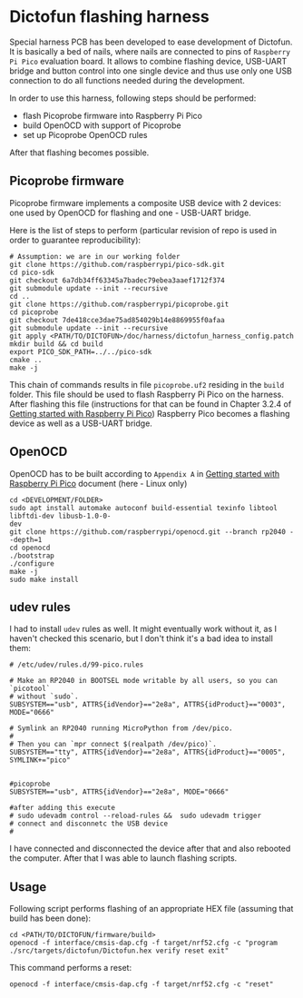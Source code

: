 # Dictofun flashing harness

Special harness PCB has been developed to ease development of Dictofun. It is basically a bed of nails, where nails are connected
to pins of `Raspberry Pi Pico` evaluation board. It allows to combine flashing device, USB-UART bridge and button control into one 
single device and thus use only one USB connection to do all functions needed during the development.

In order to use this harness, following steps should be performed:
- flash Picoprobe firmware into Raspberry Pi Pico
- build OpenOCD with support of Picoprobe
- set up Picoprobe OpenOCD rules

After that flashing becomes possible.

## Picoprobe firmware

Picoprobe firmware implements a composite USB device with 2 devices: one used by OpenOCD for flashing and one - USB-UART bridge.

Here is the list of steps to perform (particular revision of repo is used in order to guarantee reproducibility):

```
# Assumption: we are in our working folder
git clone https://github.com/raspberrypi/pico-sdk.git
cd pico-sdk
git checkout 6a7db34ff63345a7badec79ebea3aaef1712f374
git submodule update --init --recursive
cd ..
git clone https://github.com/raspberrypi/picoprobe.git
cd picoprobe
git checkout 7de418cce3dae75ad854029b14e8869955f0afaa
git submodule update --init --recursive
git apply <PATH/TO/DICTOFUN>/doc/harness/dictofun_harness_config.patch
mkdir build && cd build
export PICO_SDK_PATH=../../pico-sdk
cmake ..
make -j
```

This chain of commands results in file `picoprobe.uf2` residing in the `build` folder. This file should be used to flash Raspberry Pi Pico on 
the harness. After flashing this file (instructions for that can be found in Chapter 3.2.4 of [Getting started with Raspberry Pi Pico](https://datasheets.raspberrypi.com/pico/getting-started-with-pico.pdf)) Raspberry Pico becomes a flashing device as well as a USB-UART bridge.

## OpenOCD

OpenOCD has to be built according to `Appendix A` in [Getting started with Raspberry Pi Pico](https://datasheets.raspberrypi.com/pico/getting-started-with-pico.pdf) document (here - Linux only)

```
cd <DEVELOPMENT/FOLDER>
sudo apt install automake autoconf build-essential texinfo libtool libftdi-dev libusb-1.0-0-
dev
git clone https://github.com/raspberrypi/openocd.git --branch rp2040 --depth=1
cd openocd
./bootstrap
./configure
make -j
sudo make install
```

## udev rules

I had to install `udev` rules as well. It might eventually work without it, as I haven't checked this scenario, but I don't think it's a bad idea to install them:

```
# /etc/udev/rules.d/99-pico.rules

# Make an RP2040 in BOOTSEL mode writable by all users, so you can `picotool`
# without `sudo`. 
SUBSYSTEM=="usb", ATTRS{idVendor}=="2e8a", ATTRS{idProduct}=="0003", MODE="0666"

# Symlink an RP2040 running MicroPython from /dev/pico.
#
# Then you can `mpr connect $(realpath /dev/pico)`.
SUBSYSTEM=="tty", ATTRS{idVendor}=="2e8a", ATTRS{idProduct}=="0005", SYMLINK+="pico"


#picoprobe
SUBSYSTEM=="usb", ATTRS{idVendor}=="2e8a", MODE="0666"

#after adding this execute
# sudo udevadm control --reload-rules &&  sudo udevadm trigger 
# connect and disconnetc the USB device
#
```
I have connected and disconnected the device after that and also rebooted the computer. After that I was able to launch flashing scripts.

## Usage

Following script performs flashing of an appropriate HEX file (assuming that build has been done):

```
cd <PATH/TO/DICTOFUN/firmware/build>
openocd -f interface/cmsis-dap.cfg -f target/nrf52.cfg -c "program ./src/targets/dictofun/Dictofun.hex verify reset exit"
```

This command performs a reset:

```
openocd -f interface/cmsis-dap.cfg -f target/nrf52.cfg -c "reset"
```
